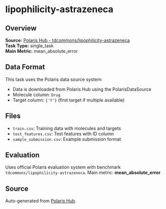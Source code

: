# lipophilicity-astrazeneca

## Overview



**Source:** [Polaris Hub - tdcommons/lipophilicity-astrazeneca](https://polarishub.io)  
**Task Type:** single_task  
**Main Metric:** mean_absolute_error

## Data Format

This task uses the Polaris data source system:
- Data is downloaded from Polaris Hub using the PolarisDataSource
- Molecule column: `Drug`
- Target column: `{'Y'}` (first target if multiple available)

## Files

- `train.csv`: Training data with molecules and targets
- `test_features.csv`: Test features with ID column
- `sample_submission.csv`: Example submission format

## Evaluation

Uses official Polaris evaluation system with benchmark `tdcommons/lipophilicity-astrazeneca`.
Main metric: **mean_absolute_error**

## Source

Auto-generated from [Polaris Hub](https://polarishub.io/).
